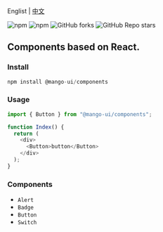 Englist | <a href="https://github.com/chutao-zhang/mango-ui-components/blob/master/README-zh_CN.md" target="_blank">中文</a>

<p>
<img alt="npm" src="https://img.shields.io/npm/v/@mango-ui/components?logo=npm&color=%234ac41c">
<img alt="npm" src="https://img.shields.io/npm/dm/@mango-ui/components?logo=npm&color=%234ac41c">
<img alt="GitHub forks" src="https://img.shields.io/github/forks/chutao-zhang/mango-ui-components">
<img alt="GitHub Repo stars" src="https://img.shields.io/github/stars/chutao-zhang/mango-ui-components">
</p>

## Components based on React.

### Install

```js
npm install @mango-ui/components
```

### Usage

```js
import { Button } from "@mango-ui/components";

function Index() {
  return (
    <div>
      <Button>button</Button>
    </div>
  );
}
```

### Components

- `Alert`
- `Badge`
- `Button`
- `Switch`
